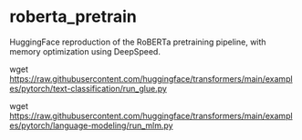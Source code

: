 # roberta_pretrain
HuggingFace reproduction of the RoBERTa pretraining pipeline, with memory optimization using DeepSpeed.


wget https://raw.githubusercontent.com/huggingface/transformers/main/examples/pytorch/text-classification/run_glue.py

wget https://raw.githubusercontent.com/huggingface/transformers/main/examples/pytorch/language-modeling/run_mlm.py
